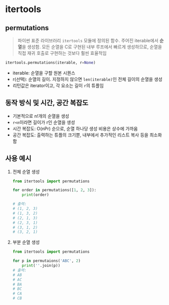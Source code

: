 # itertools

## permutations

>파이썬 표준 라이브러리 `itertools` 모듈에 정의된 함수. 주어진 iterable에서 **순열**을 생성함.
>모든 순열을 C로 구현된 내부 루프에서 빠르게 생성하므로, 순열을 직접 재귀 호출로 구현하는 것보다 훨씬 효율적임
```python
itertools.permutations(iterable, r=None)
```
- iterable: 순열을 구할 원본 시퀀스
- r(선택): 순열의 길이. 지정하지 않으면 `len(iterable)`인 전체 길이의 순열을 생성
- 리턴값은 iterator이고, 각 요소는 길이 `r`의 튜플임


동작 방식 및 시간, 공간 복잡도
 - 
 - 기본적으로 n!개의 순열을 생성
 - `r<n`이라면 길이가 r인 순열을 생성
 - 시간 복잡도: O(nPr) 순으로, 순열 하나당 생성 비용은 상수에 가까움
 - 공간 복잡도: 출력하는 튜플의 크기뿐, 내부에서 추가적인 리스트 복사 등을 최소화함

사용 예시
 -
1. 전체 순열 생성
    ```python
    from itertools import permutations

    for order in permutations([1, 2, 3]):
        print(order)

    # 출력:
    # (1, 2, 3)
    # (1, 3, 2)
    # (2, 1, 3)
    # (2, 3, 1)
    # (3, 1, 2)
    # (3, 2, 1)
    ```

2. 부분 순열 생성
    ```python
    from itertools import permutations

    for p in permutaions('ABC', 2)
        print(''.join(p))
    # 출력:
    # AB
    # AC
    # BA
    # BC
    # CA
    # CB
    ```